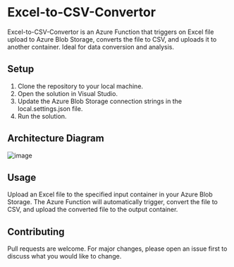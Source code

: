 # Excel-to-CSV-Convertor

Excel-to-CSV-Convertor is an Azure Function that triggers on Excel file upload to Azure Blob Storage, converts the file to CSV, and uploads it to another container. Ideal for data conversion and analysis.

## Setup

1. Clone the repository to your local machine.
2. Open the solution in Visual Studio.
3. Update the Azure Blob Storage connection strings in the local.settings.json file.
4. Run the solution.

## Architecture Diagram
![image](https://github.com/keyur9874/Excel-to-CSV-Convertor/assets/73292698/e8c815c0-993a-45aa-8f0f-8d2814b0b75f)

## Usage

Upload an Excel file to the specified input container in your Azure Blob Storage. The Azure Function will automatically trigger, convert the file to CSV, and upload the converted file to the output container.

## Contributing

Pull requests are welcome. For major changes, please open an issue first to discuss what you would like to change.
